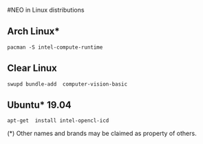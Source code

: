 #NEO in Linux distributions

## Arch Linux*

```
pacman -S intel-compute-runtime
```

## Clear Linux

```
swupd bundle-add  computer-vision-basic

```

## Ubuntu* 19.04

```
apt-get  install intel-opencl-icd

```

(*) Other names and brands may be claimed as property of others.

